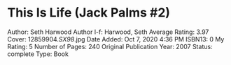 # This Is Life (Jack Palms #2)

Author: Seth Harwood
Author l-f: Harwood, Seth
Average Rating: 3.97
Cover: 12859904._SX98_.jpg
Date Added: Oct 7, 2020 4:36 PM
ISBN13: 0
My Rating: 5
Number of Pages: 240
Original Publication Year: 2007
Status: complete
Type: Book